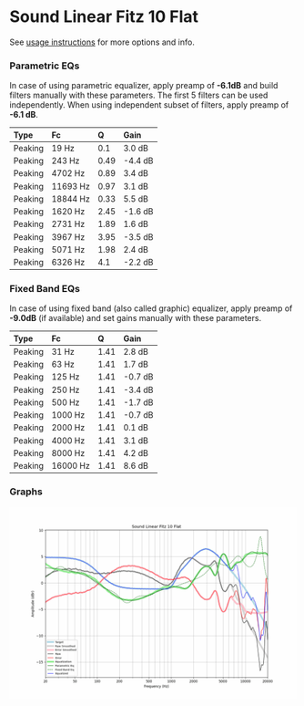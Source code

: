 # Sound Linear Fitz 10 Flat
See [usage instructions](https://github.com/jaakkopasanen/AutoEq#usage) for more options and info.

### Parametric EQs
In case of using parametric equalizer, apply preamp of **-6.1dB** and build filters manually
with these parameters. The first 5 filters can be used independently.
When using independent subset of filters, apply preamp of **-6.1 dB**.

| Type    | Fc       |    Q | Gain    |
|:--------|:---------|:-----|:--------|
| Peaking | 19 Hz    | 0.1  | 3.0 dB  |
| Peaking | 243 Hz   | 0.49 | -4.4 dB |
| Peaking | 4702 Hz  | 0.89 | 3.4 dB  |
| Peaking | 11693 Hz | 0.97 | 3.1 dB  |
| Peaking | 18844 Hz | 0.33 | 5.5 dB  |
| Peaking | 1620 Hz  | 2.45 | -1.6 dB |
| Peaking | 2731 Hz  | 1.89 | 1.6 dB  |
| Peaking | 3967 Hz  | 3.95 | -3.5 dB |
| Peaking | 5071 Hz  | 1.98 | 2.4 dB  |
| Peaking | 6326 Hz  | 4.1  | -2.2 dB |

### Fixed Band EQs
In case of using fixed band (also called graphic) equalizer, apply preamp of **-9.0dB**
(if available) and set gains manually with these parameters.

| Type    | Fc       |    Q | Gain    |
|:--------|:---------|:-----|:--------|
| Peaking | 31 Hz    | 1.41 | 2.8 dB  |
| Peaking | 63 Hz    | 1.41 | 1.7 dB  |
| Peaking | 125 Hz   | 1.41 | -0.7 dB |
| Peaking | 250 Hz   | 1.41 | -3.4 dB |
| Peaking | 500 Hz   | 1.41 | -1.7 dB |
| Peaking | 1000 Hz  | 1.41 | -0.7 dB |
| Peaking | 2000 Hz  | 1.41 | 0.1 dB  |
| Peaking | 4000 Hz  | 1.41 | 3.1 dB  |
| Peaking | 8000 Hz  | 1.41 | 4.2 dB  |
| Peaking | 16000 Hz | 1.41 | 8.6 dB  |

### Graphs
![](./Sound%20Linear%20Fitz%2010%20Flat.png)